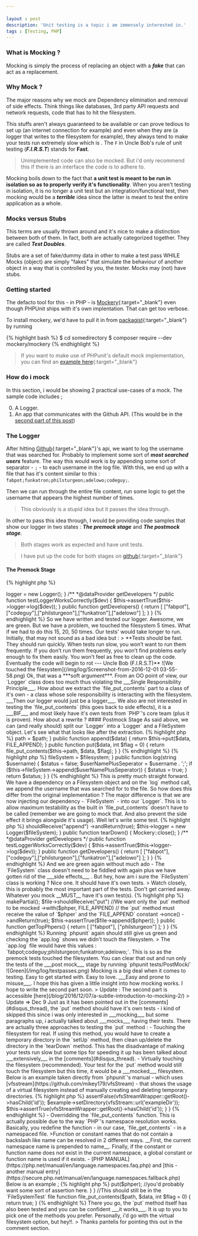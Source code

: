 ```yaml
---

layout : post
description: 'Unit testing is a topic i am immensely interested in.'
tags : [Testing, PHP]
---
```



### What is Mocking ?

Mocking is simply the process of replacing an object with a ___fake___ that can act as a replacement.

### Why Mock ?

The major reasons why we mock are Dependency elimination and removal of side effects. Think things like databases, 3rd party API requests and network requests, code that has to hit the filesystem.

This stuffs aren't always guaranteed to be available or can prove tedious to set up (an internet connection for example) and even when they are (a logger that writes to the filesystem for example), they always tend to make your tests run extremely slow which is . The `F` in Uncle Bob's rule of unit testing (___F.I.R.S.T___) stands for __Fast__.

> Unimplemented code can also be mocked. But i'd only recommend this if there is an interface the code is to adhere to.

 Mocking boils down to the fact that **a unit test is meant to be run in isolation so as to properly verify it's functionality**. When you aren't testing in isolation, it is no longer a unit test but an integration/functional test, then mocking would be a ___terrible___ idea since the latter is meant to test the entire application as a whole.

### Mocks versus Stubs

This terms are usually thrown around and it's nice to make a distinction between both of them. In fact, both are actually categorized together. They are called ___Test Doubles___.

Stubs are a set of fake/dummy data in other to make a test pass WHILE Mocks (object) are simply "fakes" that simulate the behaviour of another object in a way that is controlled by you, the tester. Mocks may (not) have stubs.

### Getting started

The defacto tool for this - in PHP - is [Mockery](https://packagist.org/packages/mockery/mockery){:target="_blank"} even though PHPUnit ships with it's own implentation. That can get too verbose.

To install mockery, we'd have to pull it in from [packagist](https://packagist.org){:target="_blank"} by running

{% highlight bash %}
$ cd somedirectory
$ composer require --dev mockery/mockery
{% endhighlight %}

> If you want to make use of PHPunit's default mock implementation, you can find an [example here](https://github.com/brandonsavage/Upload/blob/master/tests/FileTest.php#L4-L34){:target="_blank"}

### How do i mock

In this section, i would be showing 2 practical use-cases of a mock. The sample code includes ;

0. A Logger.
1. An app that communicates with the Github API. (This would be in the [second part of this post](/blog/2016/12/07/a-subtle-introduction-to-mocking-2/))

### The Logger

After hitting [Github](https://github.com){:target="_blank"}'s api, we want to log the username that was searched for. Probably to implement some sort of ___most searched users___ feature. The way this would work is by appending some sort of separator - `;` - to each username in the log file. With this, we end up with a file that has it's content similar to this : `fabpot;funkatron;philsturgeon;adelowo;codeguy;`. 

Then we can run through the entire file content, run some logic to get the username that appears the highest number of times.

> This obviously is a stupid idea but it passes the idea through.

In other to pass this idea through, I would be providing code samples that show our logger in two states : ___The premock stage___ and ___The postmock stage___. 

> Both stages work as expected and have unit tests.

> I have put up the code for both stages on [github](https://github.com/adelowo/code-samples/tree/master/mocking){:target="_blank"}

#### The Premock Stage

{% highlight php %}

<?php

namespace Adelowo\Mocking\PreMock;

class Logger
{

    const LOG_FILE = 'storage/logs/app.log';

    public function log(string $username)
    {
        $status = false ;
        $userNamePlusSeparator = $username.';';

        if (file_put_contents(self::LOG_FILE, $userNamePlusSeparator, FILE_APPEND)) {
            $status = true;
        }

        return $status;
    }
}

{% endhighlight %}

{% highlight php %}

<?php

namespace Adelowo\Mocking\Tests\PreMock;

use Adelowo\Mocking\PreMock\Logger;

class LoggerTest extends \PHPUnit_Framework_TestCase
{

    protected $logger;

    public function setUp()
    {
        $this->logger = new Logger();
    }

    /**
    *@dataProvider getDevelopers
    */
    public function testLoggerWorksCorrectly($dev)
    {
        $this->assertTrue($this->logger->log($dev));
    }

    public function getDevelopers()
    {
        return [
            ["fabpot"],["codeguy"],["philsturgeon"],["funkatron"],["adelowo"]
        ];
    }
}

{% endhighlight %}


So we have written and tested our logger. Awesome, we are green. But we have a problem, we touched the filesystem 5 times. What if we had to do this 15, 20, 50 times. Our tests' would take longer to run. Initially, that may not sound as a bad idea but :

> **Tests should be fast. They should run quickly. When tests run slow, you won’t want to run them frequently. If you don’t run them frequently, you won’t find problems early enough to fix them easily. You won’t feel as free to clean up the code. Eventually the code will begin to rot --- Uncle Bob (F.I.R.S.T)**

![We touched the filesystem](/img/log/Screenshot-from-2016-12-01 03-55-58.png)

Ok, that was a ***soft argument***. 

From an OO point of view, our `Logger` class does too much thus violating the ___Single Responsibility Principle___. How about we extract the `file_put_contents` part to a class of it's own - a class whose sole responsibility is interacting with the filesystem. ___Then our logger would just be a logger___.

We also are not interested in testing the `file_put_contents` (this goes back to side effects), it is a ___BIF___ and most likely have it's own tests from `PHP`'s core team (plus it is proven).

How about a rewrite ? 

#### Postmock Stage

As said above, we can (and really should) split our `Logger` into a `Logger` and a FileSystem object. Let's see what that looks like after the extraction.

{% highlight php %}

<?php

namespace Adelowo\Mocking\PostMock;

class FileSystem
{

    protected $path;

    public function __construct(string $path)
    {
        $this->path = $path;
    }

    public function append($data)
    {
        return $this->put($data, FILE_APPEND);
    }

    public function put($data, int $flag = 0)
    {
        return file_put_contents($this->path, $data, $flag);
    }
}

{% endhighlight %}


{% highlight php %}

<?php

namespace Adelowo\Mocking\PostMock;

class Logger
{

    protected $fileSystem;

    public function __construct(FileSystem $filesystem)
    {
        $this->fileSystem = $filesystem;
    }

    public function log(string $username)
    {
        $status = false;

        $userNamePlusSeperator = $username . ';';

        if ($this->fileSystem->append($userNamePlusSeperator)) {
            $status = true;
        }

        return $status;
    }
}

{% endhighlight %}

This is pretty much straight forward. We have a dependency on a Filesystem object and on the `log` method call, we append the username that was searched for to the file.

So how does this differ from the original implementation ? The major difference is that we are now injecting our dependency - `FileSystem` - into our `Logger`. This is to allow maximum testability as the built in `file_put_contents` doesn't have to be called (remember we are going to mock that. And also prevent the side effect it brings alongside it's usage).

Well let's write some test.

{% highlight php %}

<?php

namespace Adelowo\Mocking\Tests\PostMock;

use Mockery;
use Adelowo\Mocking\PostMock\Logger;
use Adelowo\Mocking\PostMock\FileSystem;

class LoggerTest extends \PHPUnit_Framework_TestCase
{

    protected $logger;

    public function setUp()
    {
        
        //The array below stands as the argument(s) for the FileSystem's constructor
        $fileSystem = Mockery::mock(FileSystem::class,["storage/logs/app.log"]);
        
        $fileSystem->shouldReceive("append")
            ->andReturn(true);

        $this->logger = new Logger($fileSystem);
    }

    public function tearDown()
    {
        Mockery::close();
    }

    /**
     *@dataProvider getDevelopers
    */
    public function testLoggerWorksCorrectly($dev)
    {
        $this->assertTrue($this->logger->log($dev));
    }

    public function getDevelopers()
    {
        return [
            ["fabpot"],["codeguy"],["philsturgeon"],["funkatron"],["adelowo"]
        ];
    }
}

{% endhighlight %}

And we are green again without much ado - The `FileSystem` class doesn't need to be fiddled with again plus we have gotten rid of the ___side effects___ .

But hey, how am i sure the `FileSystem` class is working ? Nice one. It should have it's own tests.

> Watch closely, this is probably the most important part of the tests. Don't get carried away. Whatever you mock __MUST__ have it's own test(s).


{% highlight php %}

<?php

namespace Adelowo\Mocking\PostMock;

use Mockery;

class FileSystemTest extends \PHPUnit_Framework_TestCase
{

    public function tearDown()
    {
        Mockery::close();
    }

    /**
     * @dataProvider getTopPhpers
     */
    public function testFileAppendingIsWorking($phper)
    {
        //`makePartial` means we have a mock (a partial mock")
        //What this means is "We have a mock but we want it to act exactly the same way the original object acts except when we tell it to do otherwise".
        
        $file = Mockery::mock(FileSystem::class,["storage/logs/app.log"])->makePartial();

        $file->shouldReceive("put") //We want only the `put` method to be mocked
            ->with($phper, FILE_APPEND) // the `put` method must receive the value of `$phper` and the `FILE_APPEND` constant
            ->once()
            ->andReturn(true);

        $this->assertTrue($file->append($phper));
    }

    public function getTopPhpers()
    {
        return [
            ["fabpot"],
            ["philsturgeon"]
        ];
    }
}


{% endhighlight %}

Running `phpunit` again should still give us green and checking the `app.log` shows we didn't touch the filesystem.

> The `app.log` file would have this values : `fabpot;codeguy;philsturgeon;funkatron;adelowo;`. This is so as the premock tests touched the filesystem. You can clear that out and run only the tests of the ___post mock___ stage by running `phpunit tests/PostMock/` 

![Green](/img/log/testpasses.png)

Mocking is a big deal when it comes to testing. Easy to get started with. Easy to love. ___Easy and prone to misuse___.

I hope this has given a little insight into how mocking works. I hope to write the second part soon.

> Update : The second part is accessible [here](/blog/2016/12/07/a-subtle-introduction-to-mocking-2/) 

> Update => Dec 9

Just as it has been pointed out in the [comments](#disqus_thread), the `put` method should have it's own tests - i kind of skipped this since i was only interested in ___mocking___ but some paragraphs up, i actually talked about ___mocks___ having their tests. There are actually three approaches to testing the `put` method :

- Touching the filesystem for real. If using this method, you would have to create a temporary directory in the `setUp` method, then clean up/delete the directory in the `tearDown` method. This has the disadvantage of making your tests run slow but some tips for speeding it up has been talked about ___extensively___ in the [comments](#disqus_thread).

- Virtually touching the filesystem (recommended). Your test for the `put` method would still touch the filesystem but this time, it would be a ___mocked___ filesystem. Below is an example taken directly from `phpunit`'s manual - which uses [vfsstream](https://github.com/mikey179/vfsStream) - that shows the usage of a virtual filesystem instead of manually creating and deleting temporary directories.

{% highlight php %}

<?php

use PHPUnit\Framework\TestCase;

class ExampleTest extends TestCase
{
    public function setUp()
    {
        vfsStreamWrapper::register();
        vfsStreamWrapper::setRoot(new vfsStreamDirectory('exampleDir'));
    }

    public function testDirectoryIsCreated()
    {
        $example = new Example('id');
        $this->assertFalse(vfsStreamWrapper::getRoot()->hasChild('id'));

        $example->setDirectory(vfsStream::url('exampleDir'));
        $this->assertTrue(vfsStreamWrapper::getRoot()->hasChild('id'));
    }
}
{% endhighlight %}

- Overridding the `file_put_contents` function. This is actually possible due to the way `PHP`'s namespace resolution works. Basically, you redefine the function - in our case, `file_get_contents` - in a namespaced file.

>Function or constant names that do not contain a backslash like name can be resolved in 2 different ways. __First, the current namespace name is prepended to name__. Finally, if the constant or function name does not exist in the current namespace, a global constant or function name is used if it exists. - [PHP MANUAL](https://php.net/manual/en/language.namespaces.faq.php) and [this - another manual entry](https://secure.php.net/manual/en/language.namespaces.fallback.php)

 Below is an example ;

{% highlight php %}

<?php

class FileSystemTest extends \PHPUnit_Framework_TestCase
{

    /**
     * @dataProvider getTopPhpers
     */   
    public function testFileCanBeSaved($phper)
    {
        $file = new FileSystem("storage/logs/app.log");

        $file->put($phper); //you'd probably want some sort of assertion here.
    }
}

//This should still be in the `FileSystemTest` file 
function file_put_contents($path, $data, int $flag = 0)
{
    return true;
}

{% endhighlight %}


There you go, the `put` method itself has also been tested and you can be confident ___it works___. It is up to you to pick one of the methods you prefer. Personally, i'd go with the virtual filesystem option, but hey!!.

> Thanks pantelis for pointing this out in the comment section.
